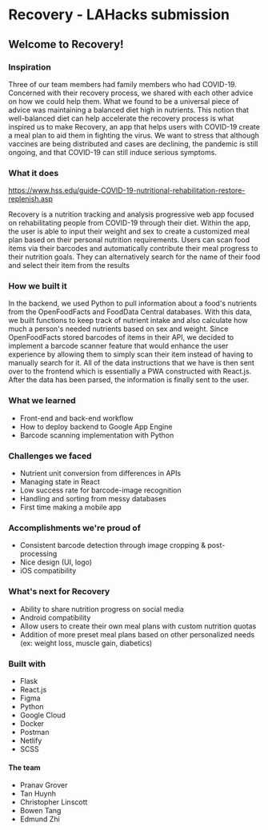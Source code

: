 # Recovery - LAHacks submission

## Welcome to Recovery!

### Inspiration

Three of our team members had family members who had COVID-19. Concerned with their recovery process, we shared with each other advice on how we could help them. What we found to be a universal piece of advice was maintaining a balanced diet high in nutrients. This notion that well-balanced diet can help accelerate the recovery process is what inspired us to make Recovery, an app that helps users with COVID-19 create a meal plan to aid them in fighting the virus. We want to stress that although vaccines are being distributed and cases are declining, the pandemic is still ongoing, and that COVID-19 can still induce serious symptoms.

### What it does

https://www.hss.edu/guide-COVID-19-nutritional-rehabilitation-restore-replenish.asp

Recovery is a nutrition tracking and analysis progressive web app focused on rehabilitating people from COVID-19 through their diet. Within the app, the user is able to input their weight and sex to create a customized meal plan based on their personal nutrition requirements. Users can scan food items via their barcodes and automatically contribute their meal progress to their nutrition goals. They can alternatively search for the name of their food and select their item from the results

### How we built it

In the backend, we used Python to pull information about a food's nutrients from the OpenFoodFacts and FoodData Central databases. With this data, we built functions to keep track of nutrient intake and also calculate how much a person's needed nutrients based on sex and weight. Since OpenFoodFacts stored barcodes of items in their API, we decided to implement a barcode scanner feature that would enhance the user experience by allowing them to simply scan their item instead of having to manually search for it. All of the data instructions that we have is then sent over to the frontend which is essentially a PWA constructed with React.js. After the data has been parsed, the information is finally sent to the user.

### What we learned

* Front-end and back-end workflow
* How to deploy backend to Google App Engine
* Barcode scanning implementation with Python

### Challenges we faced

* Nutrient unit conversion from differences in APIs
* Managing state in React
* Low success rate for barcode-image recognition
* Handling and sorting from messy databases
* First time making a mobile app

### Accomplishments we're proud of

* Consistent barcode detection through image cropping & post-processing
* Nice design (UI, logo)
* iOS compatibility

### What's next for Recovery

* Ability to share nutrition progress on social media
* Android compatibility
* Allow users to create their own meal plans with custom nutrition quotas
* Addition of more preset meal plans based on other personalized needs (ex: weight loss, muscle gain, diabetics)

### Built with

* Flask
* React.js
* Figma
* Python
* Google Cloud
* Docker
* Postman
* Netlify
* SCSS

#### The team

* Pranav Grover
* Tan Huynh
* Christopher Linscott
* Bowen Tang
* Edmund Zhi
